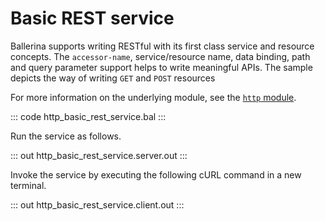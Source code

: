 # Basic REST service

Ballerina supports writing RESTful with its first class service and resource concepts. 
The `accessor-name`, service/resource name, data binding, path and query parameter support helps to write meaningful 
APIs. The sample depicts the way of writing `GET` and `POST` resources

For more information on the underlying module, see the [`http` module](https://lib.ballerina.io/ballerina/http/latest/).

::: code http_basic_rest_service.bal :::

Run the service as follows.

::: out http_basic_rest_service.server.out :::

Invoke the service by executing the following cURL command in a new terminal.

::: out http_basic_rest_service.client.out :::
